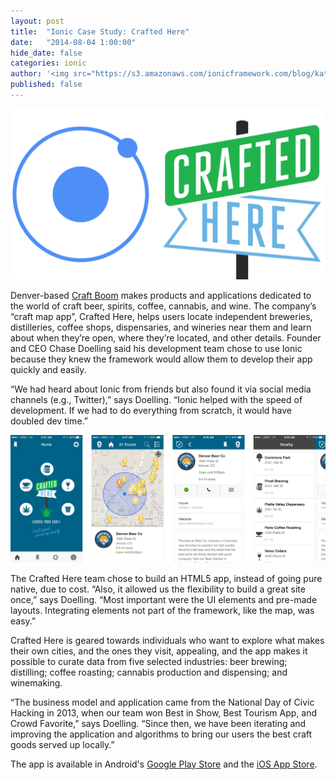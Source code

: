 ```yaml
---
layout: post
title:  "Ionic Case Study: Crafted Here"
date:   "2014-08-04 1:00:00"
hide_date: false
categories: ionic
author: '<img src="https://s3.amazonaws.com/ionicframework.com/blog/katie-md.jpg" class="author-icon">Katie'
published: false
---
```


<img class="showcase-image" src="/img/blog/craftedhere-header.png">

Denver-based [Craft Boom](http://www.craft-boom.com) makes products and applications dedicated to the world of craft beer, spirits, coffee, cannabis, and wine. The company’s “craft map app”, Crafted Here, helps users locate independent breweries, distilleries, coffee shops, dispensaries, and wineries near them and learn about when they’re open, where they’re located, and other details. Founder and CEO Chase Doelling said his development team chose to use Ionic because they knew the framework would allow them to develop their app quickly and easily.

“We had heard about Ionic from friends but also found it via social media channels (e.g., Twitter),” says Doelling. “Ionic helped with the speed of development. If we had to do everything from scratch, it would have doubled dev time.”

<!-- more -->

<a href="http://ionicframework.com/img/blog/craftedhere-app-preview.png"><img class="body-image" src="/img/blog/craftedhere-app-preview.png"></a>

The Crafted Here team chose to build an HTML5 app, instead of going pure native, due to cost. “Also, it allowed us the flexibility to build a great site once,” says Doelling. “Most important were the UI elements and pre-made layouts. Integrating elements not part of the framework, like the map, was easy.”

Crafted Here is geared towards individuals who want to explore what makes their own cities, and the ones they visit, appealing, and the app makes it possible to curate data from five selected industries: beer brewing; distilling; coffee roasting; cannabis production and dispensing; and winemaking.

“The business model and application came from the National Day of Civic Hacking in 2013, when our team won Best in Show, Best Tourism App, and Crowd Favorite,” says Doelling. “Since then, we have been iterating and improving the application and algorithms to bring our users the best craft goods served up locally.”

The app is available in Android's [Google Play Store](https://play.google.com/store/apps/details?id=us.craftedhere) and the [iOS App Store](https://itunes.apple.com/us/app/craftedhere/id859703795?ls=1&mt=8).


